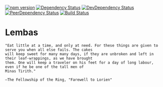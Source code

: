 [![npm version](https://badge.fury.io/js/lembas.svg)](http://badge.fury.io/js/lembas)
[![Dependency Status](https://david-dm.org/hepsiburada/lembas.svg)](https://david-dm.org/hepsiburada/lembas)
[![DevDependency Status](https://david-dm.org/hepsiburada/lembas/dev-status.svg)](https://david-dm.org/hepsiburada/lembas#info=devDependencies)
[![PeerDependency Status](https://david-dm.org/hepsiburada/lembas/peer-status.svg)](https://david-dm.org/hepsiburada/lembas#info=peerDependencies)
[![Build Status](https://travis-ci.org/hepsiburada/lembas.svg?branch=master)](https://travis-ci.org/hepsiburada/lembas)

# Lembas

```
"Eat little at a time, and only at need. For these things are given to serve you when all else fails. The cakes
will keep sweet for many many days, if they are unbroken and left in their leaf-wrappings, as we have brought
them. One will keep a traveler on his feet for a day of long labour, even if he be one of the tall men of
Minas Tirith."
```
`—The Fellowship of the Ring, "Farewell to Lorien"`
